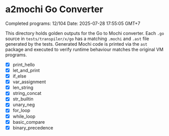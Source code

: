 # a2mochi Go Converter

Completed programs: 12/104
Date: 2025-07-28 17:55:05 GMT+7

This directory holds golden outputs for the Go to Mochi converter.
Each `.go` source in `tests/transpiler/x/go` has a matching `.mochi` and `.ast` file generated by the tests. Generated Mochi code is printed via the `ast` package and executed to verify runtime behaviour matches the original VM programs.
- [x] print_hello
- [x] let_and_print
- [x] if_else
- [x] var_assignment
- [x] len_string
- [x] string_concat
- [x] str_builtin
- [x] unary_neg
- [x] for_loop
- [x] while_loop
- [x] basic_compare
- [x] binary_precedence
